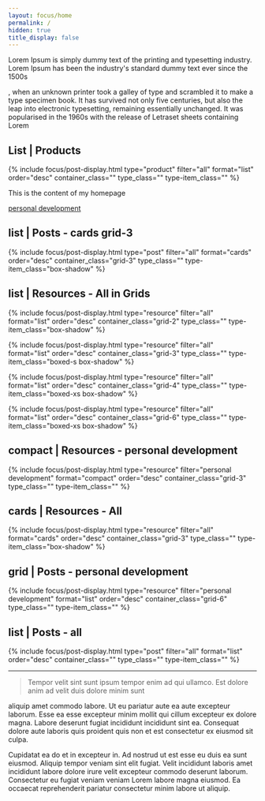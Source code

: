 ```yaml
---
layout: focus/home
permalink: /
hidden: true
title_display: false
---
```

Lorem Ipsum is simply dummy text of the printing and typesetting industry. Lorem Ipsum has been the industry's standard dummy text ever since the 1500s

, when an unknown printer took a galley of type and scrambled it to make a type specimen book. It has survived not only five centuries, but also the leap into electronic typesetting, remaining essentially unchanged. It was popularised in the 1960s with the release of Letraset sheets containing Lorem 

## List | Products
{% include focus/post-display.html type="product" filter="all" format="list" order="desc" container_class="" type_class="" type-item_class="" %}           


This is the content of my homepage

[personal development](/personal-development)

## list | Posts - cards grid-3
{% include focus/post-display.html type="post" filter="all" format="cards" order="desc" container_class="grid-3" type_class="" type-item_class="box-shadow" %}     


## list | Resources - All in Grids
{% include focus/post-display.html type="resource" filter="all" format="list" order="desc" container_class="grid-2" type_class="" type-item_class="box-shadow" %}            

{% include focus/post-display.html type="resource" filter="all" format="list" order="desc" container_class="grid-3" type_class="" type-item_class="boxed-s box-shadow" %}            

{% include focus/post-display.html type="resource" filter="all" format="list" order="desc" container_class="grid-4" type_class="" type-item_class="boxed-xs box-shadow" %}            

{% include focus/post-display.html type="resource" filter="all" format="list" order="desc" container_class="grid-6" type_class="" type-item_class="boxed-xs box-shadow" %}            

## compact | Resources - personal development
{% include focus/post-display.html type="resource" filter="personal development" format="compact" order="desc" container_class="grid-3" type_class="" type-item_class="" %}            

## cards | Resources - All
{% include focus/post-display.html type="resource" filter="all" format="cards" order="desc" container_class="grid-3" type_class="" type-item_class="box-shadow" %}            


## grid | Posts - personal development
{% include focus/post-display.html type="resource" filter="personal development" format="list" order="desc" container_class="grid-6" type_class="" type-item_class="" %}           


## list | Posts - all
{% include focus/post-display.html type="post" filter="all" format="list" order="desc" container_class="" type_class="" type-item_class="" %}     

---

> Tempor velit sint sunt ipsum tempor enim ad qui ullamco. Est dolore anim ad velit duis dolore minim sunt

 aliquip amet commodo labore. Ut eu pariatur aute ea aute excepteur laborum. Esse ea esse excepteur minim mollit qui cillum excepteur ex dolore magna. Labore deserunt fugiat incididunt incididunt sint ea. Consequat dolore aute laboris quis proident quis non et est consectetur ex eiusmod sit culpa.

Cupidatat ea do et in excepteur in. Ad nostrud ut est esse eu duis ea sunt eiusmod. Aliquip tempor veniam sint elit fugiat. Velit incididunt laboris amet incididunt labore dolore irure velit excepteur commodo deserunt laborum. Consectetur eu fugiat veniam veniam Lorem labore magna eiusmod. Ea occaecat reprehenderit pariatur consectetur minim labore ut aliquip.